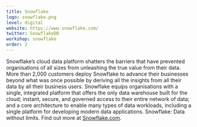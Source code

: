 ```yaml
---
title: Snowflake
logo: snowflake.png
level: digital
website: https://www.snowflake.com/
twitter: SnowflakeDB
workshop: snowflake
order: 2
---
```


Snowflake’s cloud data platform shatters the barriers that have prevented organisations of all sizes from unleashing the true value from their data. More than 2,000 customers deploy Snowflake to advance their businesses beyond what was once possible by deriving all the insights from all their data by all their business users. Snowflake equips organisations with a single, integrated platform that offers the only data warehouse built for the cloud; instant, secure, and governed access to their entire network of data; and a core architecture to enable many types of data workloads, including a single platform for developing modern data applications. Snowflake: Data without limits. Find out more at [Snowflake.com](https://snowflake.com).
